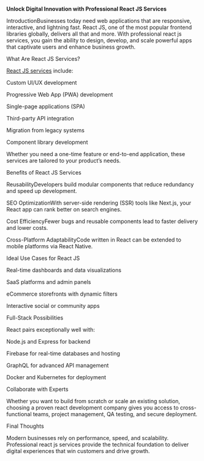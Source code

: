 **Unlock Digital Innovation with Professional React JS Services**

IntroductionBusinesses today need web applications that are responsive, interactive, and lightning fast. React JS, one of the most popular frontend libraries globally, delivers all that and more. With professional react js services, you gain the ability to design, develop, and scale powerful apps that captivate users and enhance business growth.

What Are React JS Services?

[React JS services](https://ioweb3.io/expertise/react) include:

Custom UI/UX development

Progressive Web App (PWA) development

Single-page applications (SPA)

Third-party API integration

Migration from legacy systems

Component library development

Whether you need a one-time feature or end-to-end application, these services are tailored to your product’s needs.

Benefits of React JS Services

ReusabilityDevelopers build modular components that reduce redundancy and speed up development.

SEO OptimizationWith server-side rendering (SSR) tools like Next.js, your React app can rank better on search engines.

Cost EfficiencyFewer bugs and reusable components lead to faster delivery and lower costs.

Cross-Platform AdaptabilityCode written in React can be extended to mobile platforms via React Native.

Ideal Use Cases for React JS

Real-time dashboards and data visualizations

SaaS platforms and admin panels

eCommerce storefronts with dynamic filters

Interactive social or community apps

Full-Stack Possibilities

React pairs exceptionally well with:

Node.js and Express for backend

Firebase for real-time databases and hosting

GraphQL for advanced API management

Docker and Kubernetes for deployment

Collaborate with Experts

Whether you want to build from scratch or scale an existing solution, choosing a proven react development company gives you access to cross-functional teams, project management, QA testing, and secure deployment.

Final Thoughts

Modern businesses rely on performance, speed, and scalability. Professional react js services provide the technical foundation to deliver digital experiences that win customers and drive growth.
